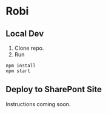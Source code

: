 # Robi

## Local Dev
1. Clone repo.
2. Run
```console
npm install
npm start
```

## Deploy to SharePont Site
Instructions coming soon.
